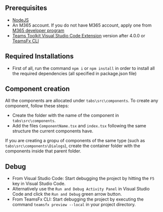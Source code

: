 ## Prerequisites

- [NodeJS](https://nodejs.org/en/)
- An M365 account. If you do not have M365 account, apply one from [M365 developer program](https://developer.microsoft.com/en-us/microsoft-365/dev-program)
- [Teams Toolkit Visual Studio Code Extension](https://aka.ms/teams-toolkit) version after 4.0.0 or [TeamsFx CLI](https://aka.ms/teamsfx-cli)

## Required Installations
- First of all, run the command `npm i` or `npm install` in order to install all the required dependencies (all specified in package.json file)

## Component creation
All the components are allocated under `tabs\src\components`.
To create any component, follow these steps:
- Create the folder with the name of the component in `tabs\src\components`.
- Add the files `ComponentName.tsx` and `index.tsx` following the same structure the current components have.

If you are creating a gropu of components of the same type (such as `tabs\src\components\Dialogs`), create the container folder with the components inside that parent folder.

## Debug

- From Visual Studio Code: Start debugging the project by hitting the `F5` key in Visual Studio Code.
- Alternatively use the `Run and Debug Activity Panel` in Visual Studio Code and click the `Run and Debug` green arrow button.
- From TeamsFx CLI: Start debugging the project by executing the command `teamsfx preview --local` in your project directory.
